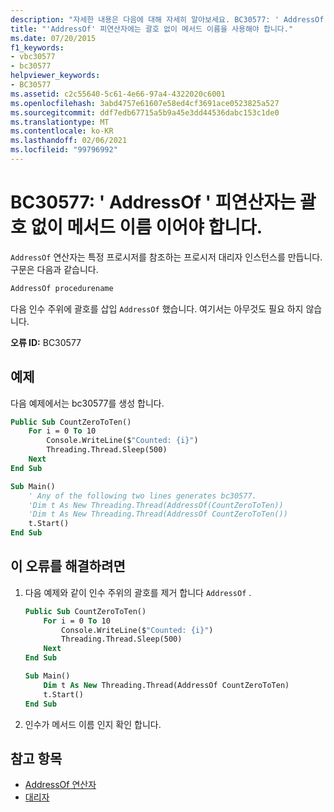 ```yaml
---
description: "자세한 내용은 다음에 대해 자세히 알아보세요. BC30577: ' AddressOf ' 피연산자는 괄호 없이 메서드 이름 이어야 합니다."
title: "'AddressOf' 피연산자에는 괄호 없이 메서드 이름을 사용해야 합니다."
ms.date: 07/20/2015
f1_keywords:
- vbc30577
- bc30577
helpviewer_keywords:
- BC30577
ms.assetid: c2c55640-5c61-4e66-97a4-4322020c6001
ms.openlocfilehash: 3abd4757e61607e58ed4cf3691ace0523825a527
ms.sourcegitcommit: ddf7edb67715a5b9a45e3dd44536dabc153c1de0
ms.translationtype: MT
ms.contentlocale: ko-KR
ms.lasthandoff: 02/06/2021
ms.locfileid: "99796992"
---
```

# <a name="bc30577-addressof-operand-must-be-the-name-of-a-method-without-parentheses"></a>BC30577: ' AddressOf ' 피연산자는 괄호 없이 메서드 이름 이어야 합니다.

`AddressOf` 연산자는 특정 프로시저를 참조하는 프로시저 대리자 인스턴스를 만듭니다. 구문은 다음과 같습니다.

```vb
AddressOf procedurename
```

다음 인수 주위에 괄호를 삽입 `AddressOf` 했습니다. 여기서는 아무것도 필요 하지 않습니다.

**오류 ID:** BC30577

## <a name="example"></a>예제

다음 예제에서는 bc30577를 생성 합니다.

```vb
Public Sub CountZeroToTen()
    For i = 0 To 10
        Console.WriteLine($"Counted: {i}")
        Threading.Thread.Sleep(500)
    Next
End Sub

Sub Main()
    ' Any of the following two lines generates bc30577.
    'Dim t As New Threading.Thread(AddressOf(CountZeroToTen))
    'Dim t As New Threading.Thread(AddressOf CountZeroToTen())
    t.Start()
End Sub
```

## <a name="to-correct-this-error"></a>이 오류를 해결하려면

1. 다음 예제와 같이 인수 주위의 괄호를 제거 합니다 `AddressOf` .

    ```vb
    Public Sub CountZeroToTen()
        For i = 0 To 10
            Console.WriteLine($"Counted: {i}")
            Threading.Thread.Sleep(500)
        Next
    End Sub

    Sub Main()
        Dim t As New Threading.Thread(AddressOf CountZeroToTen)
        t.Start()
    End Sub
    ```

2. 인수가 메서드 이름 인지 확인 합니다.

## <a name="see-also"></a>참고 항목

- [AddressOf 연산자](../operators/addressof-operator.md)
- [대리자](../../programming-guide/language-features/delegates/index.md)
